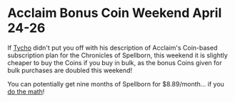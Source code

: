 # Acclaim Bonus Coin Weekend April 24-26

If [Tycho](../index.php/2009/04/24/web-log-424-friday-is-free-day-edition/comment-page-1/#comment-13592) didn't put you off with his description of Acclaim's Coin-based subscription plan for the Chronicles of Spellborn, this weekend it is slightly cheaper to buy the Coins if you buy in bulk, as the bonus Coins given for bulk purchases are doubled this weekend!

You can potentially get nine months of Spellborn for $8.89/month... if you [do the math](../index.php/2009/03/20/spellborn-on-the-cheap-new-armors-dev-chat/)! 
